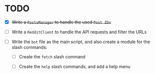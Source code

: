 # TODO


 - [x] ~~Write a `PostsManager` to handle the used `Post IDs`~~


 - [ ] Write a `RedditClient` to handle the API requests and
filter the URLs


 - [ ] Write the `bot` file as the main script, and also create
a module for the slash commands:
    - [ ] Create the `fetch` slash command
    - [ ] Create the `help` slash commands, and add a help menu

